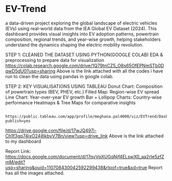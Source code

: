 # EV-Trend
a data-driven project exploring the global landscape of electric vehicles (EVs) using real-world data from the IEA Global EV Dataset (2024). 
This dashboard provides visual insights into EV adoption patterns, powertrain composition, regional trends, and year-wise growth, helping stakeholders understand the dynamics shaping the electric mobility revolution.



STEP 1: CLEANED THE DATASET USING PYTHON(GOOGLE COLAB)
        EDA & preprocessing to prepare data for visualization
        https://colab.research.google.com/drive/1Q79tnCZ5_O8s65OfEPNmSTb0DqwD5dU0?usp=sharing
        Above is the link attached with all the codes i have run to clean the data using pandas in google colab.
       





STEP 2: KEY VISUALISATIONS USING TABLEAU
        Donut Chart: Composition of powertrain types (BEV, PHEV, etc.)
        Filled Map: Region-wise EV spread
        Line Chart: Year-over-year EV growth
        Bar + Lollipop Charts: Country-wise performance
        Heatmaps & Tree Maps for comparative insights 
        
        https://public.tableau.com/app/profile/meghana.pal4000/viz/EVTrend/Dashboard1?publish=yes
https://drive.google.com/file/d/17wJQ497i-Ch1f3gq74ixO24j6kbyV7Bn/view?usp=drive_link
Above is the link attached to my dashboard


Report Link: https://docs.google.com/document/d/17qvVpXUGqNjf4ELswX0_aa2rIe5zfZmM/edit?usp=sharing&ouid=110708430042592299438&rtpof=true&sd=true
Report has all the images attached.
